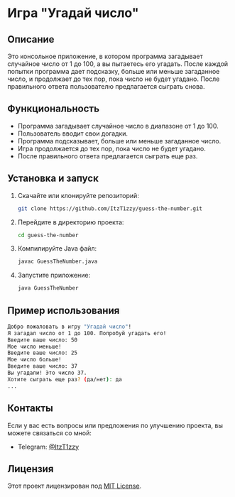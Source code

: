 # Игра "Угадай число"

## Описание
Это консольное приложение, в котором программа загадывает случайное число от 1 до 100, а вы пытаетесь его угадать. После каждой попытки программа дает подсказку, больше или меньше загаданное число, и продолжает до тех пор, пока число не будет угадано. После правильного ответа пользователю предлагается сыграть снова.

## Функциональность
- Программа загадывает случайное число в диапазоне от 1 до 100.
- Пользователь вводит свои догадки.
- Программа подсказывает, больше или меньше загаданное число.
- Игра продолжается до тех пор, пока число не будет угадано.
- После правильного ответа предлагается сыграть еще раз.

## Установка и запуск
1. Скачайте или клонируйте репозиторий:
    ```bash
    git clone https://github.com/ItzT1zzy/guess-the-number.git
    ```
2. Перейдите в директорию проекта:
    ```bash
    cd guess-the-number
    ```
3. Компилируйте Java файл:
    ```bash
    javac GuessTheNumber.java
    ```
4. Запустите приложение:
    ```bash
    java GuessTheNumber
    ```

## Пример использования
```bash
Добро пожаловать в игру "Угадай число"!
Я загадал число от 1 до 100. Попробуй угадать его!
Введите ваше число: 50
Мое число меньше!
Введите ваше число: 25
Мое число больше!
Введите ваше число: 37
Вы угадали! Это число 37.
Хотите сыграть еще раз? (да/нет): да
...
```


## Контакты
Если у вас есть вопросы или предложения по улучшению проекта, вы можете связаться со мной:
- Telegram: [@ItzT1zzy](https://t.me/ItzT1zzy)

## Лицензия
Этот проект лицензирован под [MIT License](LICENSE).
